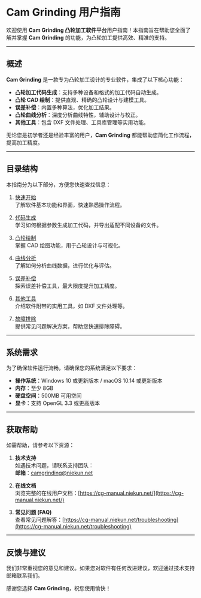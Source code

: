 # Cam Grinding 用户指南

欢迎使用 **Cam Grinding 凸轮加工软件平台**用户指南！本指南旨在帮助您全面了解并掌握 **Cam Grinding** 的功能，为凸轮加工提供高效、精准的支持。

---

## 概述

**Cam Grinding** 是一款专为凸轮加工设计的专业软件，集成了以下核心功能：
- **凸轮加工代码生成**：支持多种设备和格式的加工代码自动生成。
- **凸轮 CAD 绘制**：提供直观、精确的凸轮设计与建模工具。
- **误差补偿**：内置多种算法，优化加工结果。
- **凸轮曲线分析**：深度分析曲线特性，辅助设计与校正。
- **其他工具**：包含 DXF 文件处理、工具库管理等实用功能。

无论您是初学者还是经验丰富的用户，**Cam Grinding** 都能帮助您简化工作流程，提高加工精度。

---

## 目录结构

本指南分为以下部分，方便您快速查找信息：

1. [快速开始](getting_started/README.md)  
   了解软件基本功能和界面，快速熟悉操作流程。

2. [代码生成](generation/README.md)  
   学习如何根据参数生成加工代码，并导出适配不同设备的文件。

3. [凸轮绘制](cam_drawing/README.md)  
   掌握 CAD 绘图功能，用于凸轮设计与可视化。

4. [曲线分析](cam_analysis/README.md)  
   了解如何分析曲线数据，进行优化与评估。

5. [误差补偿](deviation/README.md)  
   探索误差补偿工具，最大限度提升加工精度。

6. [其他工具](dxf_tools/README.md)  
   介绍软件附带的实用工具，如 DXF 文件处理等。

7. [故障排除](troubleshooting/README.md)  
   提供常见问题解决方案，帮助您快速排除障碍。

---

## 系统需求

为了确保软件运行流畅，请确保您的系统满足以下要求：
- **操作系统**：Windows 10 或更新版本 / macOS 10.14 或更新版本
- **内存**：至少 8GB
- **硬盘空间**：500MB 可用空间
- **显卡**：支持 OpenGL 3.3 或更高版本

---

## 获取帮助

如需帮助，请参考以下资源：

1. **技术支持**  
   如遇技术问题，请联系支持团队：  
   **邮箱**：[camgrinding@niekun.net](mailto:camgrinding@niekun.net)

2. **在线文档**  
   浏览完整的在线用户文档：[https://cg-manual.niekun.net/](https://cg-manual.niekun.net/)

3. **常见问题 (FAQ)**  
   查看常见问题解答：[https://cg-manual.niekun.net/troubleshooting](https://cg-manual.niekun.net/troubleshooting)

---

## 反馈与建议

我们非常重视您的意见和建议。如果您对软件有任何改进建议，欢迎通过技术支持邮箱联系我们。

感谢您选择 **Cam Grinding**，祝您使用愉快！
